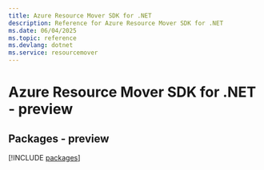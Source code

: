 ```yaml
---
title: Azure Resource Mover SDK for .NET
description: Reference for Azure Resource Mover SDK for .NET
ms.date: 06/04/2025
ms.topic: reference
ms.devlang: dotnet
ms.service: resourcemover
---
```

# Azure Resource Mover SDK for .NET - preview
## Packages - preview
[!INCLUDE [packages](resource-mover-index.md)]